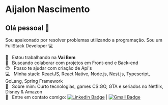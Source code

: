 # Aijalon Nascimento

## Olá pessoal 👋
Sou apaixonado por resolver problemas utilizando a programação.
Sou um FullStack Developer :computer:

 :rocket:  &nbsp; Estou trabalhando na **Vai Bem**
 <br/> :purple_heart: &nbsp; Buscando colaborar com projetos em Front-end e Back-end
 <br/> :blush: &nbsp; Posso te ajudar com criação de Api's
 <br/> :computer: &nbsp; Minha stack: ReactJS, React Native, Node.js, Nest.js, Typescript, GoLang, Spring Framework 
 <br/> 💬  &nbsp; Sobre mim: Curto tecnologias, games CS:GO, GTA e seriados no Netflix, Disney & Amazon
 <br/> :email: &nbsp; Entre em contato comigo: [![Linkedin Badge](https://img.shields.io/badge/-AijalonNascimento-blue?style=flat-square&logo=Linkedin&logoColor=white&link=https://www.linkedin.com/in/aijalonti/)](https://www.linkedin.com/in/aijalonti/) 
| 
[![Gmail Badge](https://img.shields.io/badge/-aijalon.ti@gmail.com-c14438?style=flat-square&logo=Gmail&logoColor=white&link=mailto:aijalon.ti@gmail.com)](mailto:aijalon.ti@gmail.com)
